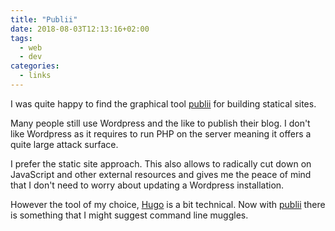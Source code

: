 ```yaml
---
title: "Publii"
date: 2018-08-03T12:13:16+02:00
tags:
  - web
  - dev
categories:
  - links
---
```

I was quite happy to find the graphical tool
[publii](https://getpublii.com/) for building statical sites.

Many people still use Wordpress and the like to publish their blog.  I
don't like Wordpress as it requires to run PHP on the server meaning
it offers a quite large attack surface.  

I prefer the static site approach.   This also allows to radically cut
down on JavaScript and other external resources and gives me
the peace of mind that I don't need to worry about updating a
Wordpress installation.

However the tool of
my choice, [Hugo](https://gohugo.io) is a bit technical.   Now with
[publii](https://getpublii.com/) there is something that I might
suggest command line muggles.

<!--more-->
